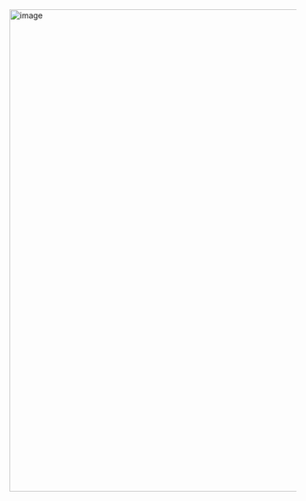 <img width="847" alt="image" src="https://github.com/user-attachments/assets/bc5e7b88-9e67-472f-b3ef-fbb735fbafe3">
